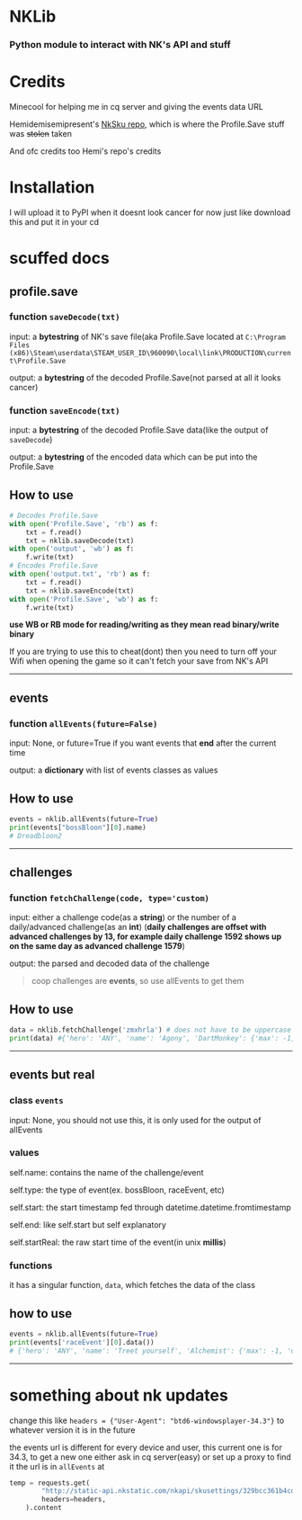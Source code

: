 # NKLib
### Python module to interact with NK's API and stuff

# Credits
Minecool for helping me in cq server and giving the events data URL

Hemidemisemipresent's [NkSku repo](https://github.com/hemisemidemipresent/NKsku), which is where the Profile.Save stuff was ~~stolen~~ taken

And ofc credits too Hemi's repo's credits

# Installation
I will upload it to PyPI when it doesnt look cancer for now just like download this and put it in your cd

# scuffed docs
## profile.save
### function `saveDecode(txt)`
input: a **bytestring** of NK's save file(aka Profile.Save located at ``C:\Program Files (x86)\Steam\userdata\STEAM_USER_ID\960090\local\link\PRODUCTION\current\Profile.Save``

output: a **bytestring** of the decoded Profile.Save(not parsed at all it looks cancer)

### function `saveEncode(txt)`
input: a **bytestring** of the decoded Profile.Save data(like the output of ``saveDecode``)

output: a **bytestring** of the encoded data which can be put into the Profile.Save

## How to use

```py
# Decodes Profile.Save
with open('Profile.Save', 'rb') as f:
    txt = f.read()
    txt = nklib.saveDecode(txt)
with open('output', 'wb') as f:
    f.write(txt)
# Encodes Profile.Save
with open('output.txt', 'rb') as f:
    txt = f.read()
    txt = nklib.saveEncode(txt)
with open('Profile.Save', 'wb') as f:
    f.write(txt)
```
**use WB or RB mode for reading/writing as they mean read binary/write binary**

If you are trying to use this to cheat(dont) then you need to turn off your Wifi when opening the game so it can't fetch your save from NK's API

---
## events
### function `allEvents(future=False)`
input: None, or future=True if you want events that **end** after the current time

output: a **dictionary** with list of events classes as values

## How to use
```py
events = nklib.allEvents(future=True)
print(events["bossBloon"][0].name)
# Dreadbloon2
```

---

## challenges
### function `fetchChallenge(code, type='custom)`
input: either a challenge code(as a **string**) or the number of a daily/advanced challenge(as an **int**)
(**daily challenges are offset with advanced challenges by 13, for example daily challenge 1592 shows up on the same day as advanced challenge 1579**)

output: the parsed and decoded data of the challenge

> coop challenges are **events**, so use allEvents to get them

## How to use
```py
data = nklib.fetchChallenge('zmxhrla') # does not have to be uppercase # nklib.fetchChallenge(1000, type='ac')
print(data) #{'hero': 'ANY', 'name': 'Agony', 'DartMonkey': {'max': -1, 'upgrades': '5-5-5'}, 'BoomerangMonkey': {'max': -1, 'upgrades': '5-5-5'}, 'BombShooter': {'max': -1, 'upgrades': '5-5-5'}, 'TackShooter': {'max': -1, 'upgrades': '5-5-5'}, 'IceMonkey': {'max': -1, 'upgrades': '5-5-5'}, 'GlueGunner': {'max': -1, 'upgrades': '5-5-5'}, 'SniperMonkey': {'max': -1, 'upgrades': '5-5-5'}, 'MonkeySub': {'max': -1, 'upgrades': '5-5-5'}, 'MonkeyBuccaneer': {'max': -1, 'upgrades': '5-5-5'}, 'MortarMonkey': {'max': -1, 'upgrades': '5-5-5'}, 'DartlingGunner': {'max': -1, 'upgrades': '5-5-5'}, 'WizardMonkey': {'max': -1, 'upgrades': '5-5-5'}, 'SuperMonkey': {'max': -1, 'upgrades': '5-5-5'}, 'NinjaMonkey': {'max': -1, 'upgrades': '5-5-5'}, 'Alchemist': {'max': -1, 'upgrades': '5-5-5'}, 'Druid': {'max': -1, 'upgrades': '5-5-5'}, 'SpikeFactory': {'max': -1, 'upgrades': '5-5-5'}, 'MonkeyVillage': {'max': -1, 'upgrades': '5-5-5'}, 'EngineerMonkey': {'max': -1, 'upgrades': '5-5-5'}, 'modifiers': {'speedMultiplier': 1.05, 'moabSpeedMultiplier': 1.1, 'regrowRateMultiplier': 1.5, 'bloonsHealth': 1.5, 'moabsHealth': 1.5, 'disablePowers': True, 'noContinues': True, 'disableSelling': True, 'map': 'Geared', 'removeableCostMultiplier': 12.0, 'rewards': '', 'noInstaReward': True, 'seed': 60315120}, 'mode': 'Hard - HalfCash', 'startRules': {'lives': 1, 'maxLives': 1, 'cash': -1, 'round': 3, 'endRound': 100}}
```

---

## events but real
### class `events`

input: None, you should not use this, it is only used for the output of allEvents

### values
self.name: contains the name of the challenge/event

self.type: the type of event(ex. bossBloon, raceEvent, etc)

self.start: the start timestamp fed through datetime.datetime.fromtimestamp

self.end: like self.start but self explanatory

self.startReal: the raw start time of the event(in unix **millis**)
### functions

it has a singular function, `data`, which fetches the data of the class

## how to use
```py
events = nklib.allEvents(future=True)
print(events['raceEvent'][0].data())
# {'hero': 'ANY', 'name': 'Treet yourself', 'Alchemist': {'max': -1, 'upgrades': '5-5-5'}, 'BananaFarm': {'max': -1, 'upgrades': '5-5-5'}, 'BombShooter': {'max': -1, 'upgrades': '5-5-5'}, 'BoomerangMonkey': {'max': -1, 'upgrades': '5-5-5'}, 'DartMonkey': {'max': -1, 'upgrades': '5-5-5'}, 'Druid': {'max': -1, 'upgrades': '5-5-5'}, 'GlueGunner': {'max': -1, 'upgrades': '5-5-5'}, 'HeliPilot': {'max': -1, 'upgrades': '5-5-5'}, 'IceMonkey': {'max': -1, 'upgrades': '5-5-5'}, 'MonkeyAce': {'max': -1, 'upgrades': '5-5-5'}, 'MonkeyBuccaneer': {'max': -1, 'upgrades': '5-5-5'}, 'MonkeySub': {'max': -1, 'upgrades': '5-5-5'}, 'MonkeyVillage': {'max': -1, 'upgrades': '5-5-5'}, 'NinjaMonkey': {'max': -1, 'upgrades': '5-5-5'}, 'SniperMonkey': {'max': -1, 'upgrades': '5-5-5'}, 'SpikeFactory': {'max': -1, 'upgrades': '5-5-5'}, 'SuperMonkey': {'max': -1, 'upgrades': '5-5-5'}, 'TackShooter': {'max': -1, 'upgrades': '5-5-5'}, 'WizardMonkey': {'max': -1, 'upgrades': '5-5-5'}, 'MortarMonkey': {'max': -1, 'upgrades': '5-5-5'}, 'EngineerMonkey': {'max': -1, 'upgrades': '5-5-5'}, 'DartlingGunner': {'max': -1, 'upgrades': '5-5-5'}, 'BeastHandler': {'max': -1, 'upgrades': '5-5-5'}, 'modifiers': {'seed': 1, 'map': 'OneTwoTree', 'rewards': 'MonkeyMoney:50#Trophy:2'}, 'mode': 'Easy - Standard', 'startRules': {'lives': -1, 'cash': 1230, 'round': 10, 'maxLives': -1, 'endRound': 100}}
```
---

# something about nk updates
change this like `headers = {"User-Agent": "btd6-windowsplayer-34.3"}` to whatever version it is in the future

the events url is different for every device and user, this current one is for 34.3, to get a new one either ask in cq server(easy) or set up a proxy to find it
the url is in `allEvents` at     
```py
temp = requests.get(
        "http://static-api.nkstatic.com/nkapi/skusettings/329bcc361b4cd777ad751f1394537cba.json",
        headers=headers,
    ).content
```
